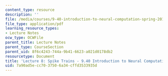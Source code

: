 ```yaml
---
content_type: resource
description: ''
file: /media/courses/9-40-introduction-to-neural-computation-spring-2018/7a90ad5ecc7037506a34cffd3533935d_MIT9_40S18_Lec08.pdf
file_type: application/pdf
learning_resource_types:
- Lecture Notes
ocw_type: OCWFile
parent_title: Lecture Notes
parent_type: CourseSection
parent_uid: 8f6c4243-744a-9b41-6623-a021d0178db2
resourcetype: Document
title: 'Lecture 8: Spike Trains - 9.40 Introduction to Neural Computation'
uid: 7a90ad5e-cc70-3750-6a34-cffd3533935d
---
```

